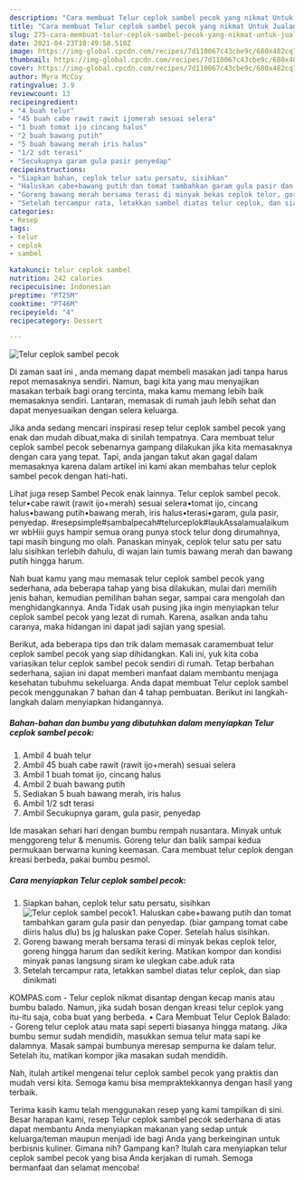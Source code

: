 ```yaml
---
description: "Cara membuat Telur ceplok sambel pecok yang nikmat Untuk Jualan"
title: "Cara membuat Telur ceplok sambel pecok yang nikmat Untuk Jualan"
slug: 275-cara-membuat-telur-ceplok-sambel-pecok-yang-nikmat-untuk-jualan
date: 2021-04-23T10:49:58.510Z
image: https://img-global.cpcdn.com/recipes/7d110067c43cbe9c/680x482cq70/telur-ceplok-sambel-pecok-foto-resep-utama.jpg
thumbnail: https://img-global.cpcdn.com/recipes/7d110067c43cbe9c/680x482cq70/telur-ceplok-sambel-pecok-foto-resep-utama.jpg
cover: https://img-global.cpcdn.com/recipes/7d110067c43cbe9c/680x482cq70/telur-ceplok-sambel-pecok-foto-resep-utama.jpg
author: Myra McCoy
ratingvalue: 3.9
reviewcount: 13
recipeingredient:
- "4 buah telur"
- "45 buah cabe rawit rawit ijomerah sesuai selera"
- "1 buah tomat ijo cincang halus"
- "2 buah bawang putih"
- "5 buah bawang merah iris halus"
- "1/2 sdt terasi"
- "Secukupnya garam gula pasir penyedap"
recipeinstructions:
- "Siapkan bahan, ceplok telur satu persatu, sisihkan"
- "Haluskan cabe+bawang putih dan tomat tambahkan garam gula pasir dan penyedap. (biar gampang tomat cabe diiris halus dlu) bs jg haluskan pake Coper. Setelah halus sisihkan."
- "Goreng bawang merah bersama terasi di minyak bekas ceplok telor, goreng hingga harum dan sedikit kering. Matikan kompor dan kondisi minyak panas langsung siram ke ulegkan cabe.aduk rata"
- "Setelah tercampur rata, letakkan sambel diatas telur ceplok, dan siap dinikmati"
categories:
- Resep
tags:
- telur
- ceplok
- sambel

katakunci: telur ceplok sambel 
nutrition: 242 calories
recipecuisine: Indonesian
preptime: "PT25M"
cooktime: "PT46M"
recipeyield: "4"
recipecategory: Dessert

---
```



![Telur ceplok sambel pecok](https://img-global.cpcdn.com/recipes/7d110067c43cbe9c/680x482cq70/telur-ceplok-sambel-pecok-foto-resep-utama.jpg)

Di zaman  saat ini , anda memang dapat membeli masakan jadi tanpa harus repot memasaknya sendiri. Namun, bagi kita yang mau menyajikan masakan terbaik bagi orang tercinta, maka kamu memang lebih baik memasaknya sendiri. Lantaran, memasak di rumah jauh lebih sehat dan dapat menyesuaikan dengan selera keluarga.

Jika anda sedang mencari inspirasi resep telur ceplok sambel pecok yang enak dan mudah dibuat,maka di sinilah tempatnya. Cara membuat telur ceplok sambel pecok  sebenarnya gampang dilakukan jika kita memasaknya dengan cara yang tepat. Tapi, anda jangan takut akan gagal dalam memasaknya 
karena dalam artikel ini kami akan membahas telur ceplok sambel pecok dengan hati-hati.  

Lihat juga resep Sambel Pecok enak lainnya. Telur ceplok sambel pecok. telur•cabe rawit (rawit ijo+merah) sesuai selera•tomat ijo, cincang halus•bawang putih•bawang merah, iris halus•terasi•garam, gula pasir, penyedap. #resepsimple#sambalpecah#telurceplok#laukAssalamualaikum wr wbHiii guys hampir semua orang punya stock telur dong dirumahnya, tapi masih bingung mo olah. Panaskan minyak, ceplok telur satu per satu lalu sisihkan terlebih dahulu, di wajan lain tumis bawang merah dan bawang putih hingga harum.

Nah buat kamu yang mau memasak telur ceplok sambel pecok yang sederhana, ada beberapa tahap yang bisa dilakukan, mulai dari memilih jenis bahan, kemudian pemilihan bahan segar, sampai cara mengolah dan menghidangkannya. Anda Tidak usah pusing jika ingin menyiapkan telur ceplok sambel pecok yang lezat di rumah. Karena, asalkan anda  tahu caranya, maka hidangan ini dapat jadi sajian yang spesial.

Berikut, ada beberapa tips dan trik dalam memasak caramembuat telur ceplok sambel pecok yang siap dihidangkan. Kali ini, yuk kita coba variasikan telur ceplok sambel pecok sendiri di rumah. Tetap berbahan sederhana, sajian ini dapat memberi manfaat dalam membantu menjaga kesehatan tubuhmu sekeluarga. Anda dapat membuat Telur ceplok sambel pecok menggunakan 7 bahan dan 4 tahap pembuatan. Berikut ini langkah-langkah dalam menyiapkan hidangannya.

<!--inarticleads1-->

##### Bahan-bahan dan bumbu yang dibutuhkan dalam menyiapkan Telur ceplok sambel pecok:

1. Ambil 4 buah telur
1. Ambil 45 buah cabe rawit (rawit ijo+merah) sesuai selera
1. Ambil 1 buah tomat ijo, cincang halus
1. Ambil 2 buah bawang putih
1. Sediakan 5 buah bawang merah, iris halus
1. Ambil 1/2 sdt terasi
1. Ambil Secukupnya garam, gula pasir, penyedap


Ide masakan sehari hari dengan bumbu rempah nusantara. Minyak untuk menggoreng telur &amp; menumis. Goreng telur dan balik sampai kedua permukaan berwarna kuning keemasan. Cara membuat telur ceplok dengan kreasi berbeda, pakai bumbu pesmol. 

<!--inarticleads2-->

##### Cara menyiapkan Telur ceplok sambel pecok:

1. Siapkan bahan, ceplok telur satu persatu, sisihkan
<img src="https://img-global.cpcdn.com/steps/6ea608a9221db052/160x128cq70/telur-ceplok-sambel-pecok-langkah-memasak-1-foto.jpg" alt="Telur ceplok sambel pecok">1. Haluskan cabe+bawang putih dan tomat tambahkan garam gula pasir dan penyedap. (biar gampang tomat cabe diiris halus dlu) bs jg haluskan pake Coper. Setelah halus sisihkan.
1. Goreng bawang merah bersama terasi di minyak bekas ceplok telor, goreng hingga harum dan sedikit kering. Matikan kompor dan kondisi minyak panas langsung siram ke ulegkan cabe.aduk rata
1. Setelah tercampur rata, letakkan sambel diatas telur ceplok, dan siap dinikmati


KOMPAS.com - Telur ceplok nikmat disantap dengan kecap manis atau bumbu balado. Namun, jika sudah bosan dengan kreasi telur ceplok yang itu-itu saja, coba buat yang berbeda. • Cara Membuat Telur Ceplok Balado: - Goreng telur ceplok atau mata sapi seperti biasanya hingga matang. Jika bumbu semur sudah mendidih, masukkan semua telur mata sapi ke dalamnya. Masak sampai bumbunya meresap sempurna ke dalam telur. Setelah itu, matikan kompor jika masakan sudah mendidih. 

Nah, itulah artikel mengenai  telur ceplok sambel pecok  yang praktis dan mudah versi kita. Semoga kamu bisa mempraktekkannya dengan hasil yang terbaik. 

Terima kasih kamu telah menggunakan resep yang kami tampilkan di sini. Besar harapan kami, resep  Telur ceplok sambel pecok sederhana di atas dapat membantu Anda menyiapkan makanan yang sedap untuk keluarga/teman maupun menjadi ide bagi Anda yang berkeinginan untuk berbisnis kuliner. Gimana nih? Gampang kan? Itulah cara menyiapkan telur ceplok sambel pecok yang bisa Anda kerjakan di rumah. Semoga bermanfaat dan selamat mencoba!

